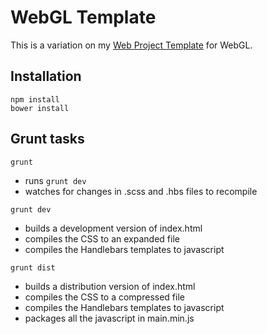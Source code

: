 # WebGL Template
This is a variation on my [Web Project Template](https://github.com/navFooh/web-project-template) for WebGL.

## Installation
```
npm install
bower install
```

## Grunt tasks
```
grunt
```
- runs `grunt dev`
- watches for changes in .scss and .hbs files to recompile
```
grunt dev
```
- builds a development version of index.html
- compiles the CSS to an expanded file
- compiles the Handlebars templates to javascript
```
grunt dist
```
- builds a distribution version of index.html
- compiles the CSS to a compressed file
- compiles the Handlebars templates to javascript
- packages all the javascript in main.min.js